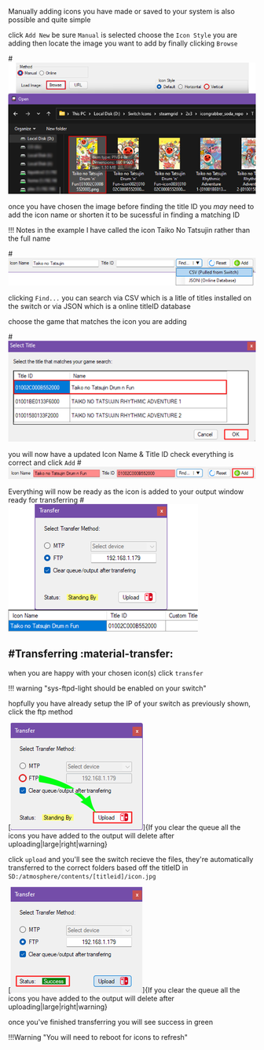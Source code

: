 Manually adding icons you have made or saved to your system is also possible and quite simple

click `Add New` be sure `Manual` is selected choose the `Icon Style` you are adding
then locate the image you want to add by finally clicking `Browse`

#![add-new](<img/add-newbr1.png>)

once you have chosen the image before finding the title ID you *may* need to add the icon name or shorten it to be sucessful in finding a matching ID

!!! Notes
	in the example I have called the icon Taiko No Tatsujin
	rather than the full name

#![add-new](<img/add-newbr2.png>)

clicking `Find...` you can search via CSV which is a litle of titles installed on the switch
or via JSON which is a online titleID database

choose the game that matches the icon you are adding

#![add-new](<img/add-newbr3.png>)

you will now have a updated Icon Name & Title ID check everything is correct and click `Add`
#![add-new](<img/add-newbr4.png>)

Everything will now be ready as the icon is added to your output window ready for transferring 
#![add-new](<img/add-newbr5.png>)

#Transferring :material-transfer:
---

when you are happy with your chosen icon(s) click `transfer`


!!! warning "sys-ftpd-light should be enabled on your switch"

hopfully you have already setup the IP of your switch as previously shown, click the ftp method

[![nxgic](<img/nx-gic5.png>)]{If you clear the queue all the icons you have added to the output will delete after uploading|large|right|warning}

click ```upload``` and you'll see the switch recieve the files, they're automatically transferred to the correct folders based off the titleID
in `SD:/atmosphere/contents/[titleid]/icon.jpg`

[![nxgic](<img/nx-gic6.png>)]{If you clear the queue all the icons you have added to the output will delete after uploading|large|right|warning}


once you've finished transferring you will see success in green

!!!Warning "You will need to reboot for icons to refresh"


